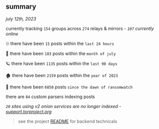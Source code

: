 
## summary
_july 12th, 2023_

currently tracking `154` groups across `274` relays & mirrors - _`107` currently online_

⏲ there have been `15` posts within the `last 24 hours`

🦈 there have been `103` posts within the `month of july`

🪐 there have been `1135` posts within the `last 90 days`

🏚 there have been `2159` posts within the `year of 2023`

🦕 there have been `6850` posts `since the dawn of ransomwatch`

there are `84` custom parsers indexing posts

_`20` sites using v2 onion services are no longer indexed - [support.torproject.org](https://support.torproject.org/onionservices/v2-deprecation/)_

> see the project [README](https://github.com/joshhighet/ransomwatch#ransomwatch--) for backend technicals
